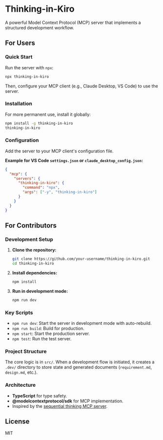 # Thinking-in-Kiro

A powerful Model Context Protocol (MCP) server that implements a structured development workflow.

## For Users

### Quick Start

Run the server with `npx`:

```bash
npx thinking-in-kiro
```

Then, configure your MCP client (e.g., Claude Desktop, VS Code) to use the server.

### Installation

For more permanent use, install it globally:

```bash
npm install -g thinking-in-kiro
thinking-in-kiro
```

### Configuration

Add the server to your MCP client's configuration file.

**Example for VS Code `settings.json` or `claude_desktop_config.json`:**

```json
{
  "mcp": {
    "servers": {
      "thinking-in-kiro": {
        "command": "npx",
        "args": ["-y", "thinking-in-kiro"]
      }
    }
  }
}
```

## For Contributors

### Development Setup

1.  **Clone the repository:**
    ```bash
    git clone https://github.com/your-username/thinking-in-kiro.git
    cd thinking-in-kiro
    ```

2.  **Install dependencies:**
    ```bash
    npm install
    ```

3.  **Run in development mode:**
    ```bash
    npm run dev
    ```

### Key Scripts

-   `npm run dev`: Start the server in development mode with auto-rebuild.
-   `npm run build`: Build for production.
-   `npm start`: Start the production server.
-   `npm test`: Run the test server.

### Project Structure

The core logic is in `src/`. When a development flow is initiated, it creates a `.dev/` directory to store state and generated documents (`requirement.md`, `design.md`, etc.).

### Architecture

-   **TypeScript** for type safety.
-   **@modelcontextprotocol/sdk** for MCP implementation.
-   Inspired by the [sequential thinking MCP server](https://github.com/modelcontextprotocol/servers/tree/main/src/sequentialthinking).

## License

MIT